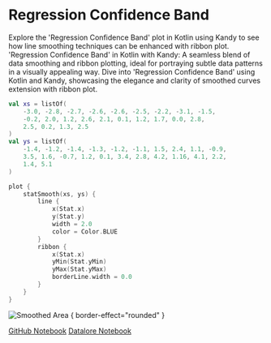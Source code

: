 # Regression Confidence Band

<web-summary>
Explore the 'Regression Confidence Band' plot in Kotlin using Kandy to see how line smoothing techniques can be enhanced with ribbon plot.
</web-summary>

<card-summary>
'Regression Confidence Band' in Kotlin with Kandy: A seamless blend of data smoothing and ribbon plotting, ideal for portraying subtle data patterns in a visually appealing way.
</card-summary>

<link-summary>
Dive into 'Regression Confidence Band' using Kotlin and Kandy, showcasing the elegance and clarity of smoothed curves extension with ribbon plot.
</link-summary>


<!---IMPORT org.jetbrains.kotlinx.kandy.letsplot.samples.Ribbon-->

<!---FUN regression_confidence_band-->

```kotlin
val xs = listOf(
    -3.0, -2.8, -2.7, -2.6, -2.6, -2.5, -2.2, -3.1, -1.5,
    -0.2, 2.0, 1.2, 2.6, 2.1, 0.1, 1.2, 1.7, 0.0, 2.8,
    2.5, 0.2, 1.3, 2.5
)
val ys = listOf(
    -1.4, -1.2, -1.4, -1.3, -1.2, -1.1, 1.5, 2.4, 1.1, -0.9,
    3.5, 1.6, -0.7, 1.2, 0.1, 3.4, 2.8, 4.2, 1.16, 4.1, 2.2,
    1.4, 5.1
)

plot {
    statSmooth(xs, ys) {
        line {
            x(Stat.x)
            y(Stat.y)
            width = 2.0
            color = Color.BLUE
        }
        ribbon {
            x(Stat.x)
            yMin(Stat.yMin)
            yMax(Stat.yMax)
            borderLine.width = 0.0
        }
    }
}
```

<!---END-->

![Smoothed Area](regression_confidence_band.svg) { border-effect="rounded" }

<seealso style="cards">
       <category ref="example-ktnb">
           <a href="https://github.com/Kotlin/kandy/blob/main/examples/notebooks/lets-plot/samples/ribbon/regression_confidence_band.ipynb" summary="View the notebook on our GitHub repository">GitHub Notebook</a>
           <a href="https://datalore.jetbrains.com/report/static/KQKedA4jDrKu63O53gEN0z/0YhvvbuozyuKzwiQ65eMgh" summary="Experiment with this example on Datalore">Datalore Notebook</a>
       </category>
</seealso>
